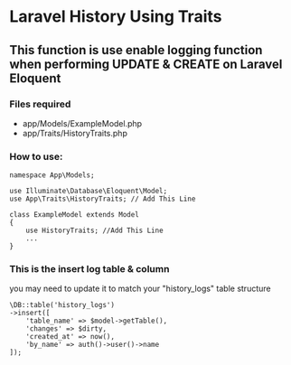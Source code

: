 # Laravel History Using Traits

## This function is use enable logging function when performing UPDATE & CREATE on Laravel Eloquent

### Files required
- app/Models/ExampleModel.php
- app/Traits/HistoryTraits.php


### How to use:
```
namespace App\Models;

use Illuminate\Database\Eloquent\Model;
use App\Traits\HistoryTraits; // Add This Line

class ExampleModel extends Model
{
    use HistoryTraits; //Add This Line
    ...
}
```

### This is the insert log table & column
you may need to update it to match your "history_logs" table structure
```
\DB::table('history_logs')
->insert([
    'table_name' => $model->getTable(),
    'changes' => $dirty,
    'created_at' => now(),
    'by_name' => auth()->user()->name
]);
```